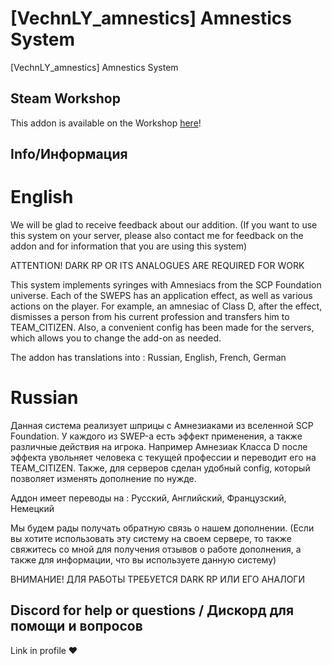 # [VechnLY_amnestics] Amnestics System
[VechnLY_amnestics] Amnestics System

## Steam Workshop
This addon is available on the Workshop [here](https://steamcommunity.com/sharedfiles/filedetails/?id=3377270671)!

## Info/Информация

# English
We will be glad to receive feedback about our addition. (If you want to use this system on your server, please also contact me for feedback on the addon and for information that you are using this system)

ATTENTION! DARK RP OR ITS ANALOGUES ARE REQUIRED FOR WORK

This system implements syringes with Amnesiacs from the SCP Foundation universe. Each of the SWEPS has an application effect, as well as various actions on the player. For example, an amnesiac of Class D, after the effect, dismisses a person from his current profession and transfers him to TEAM_CITIZEN. Also, a convenient config has been made for the servers, which allows you to change the add-on as needed.

The addon has translations into : Russian, English, French, German

# Russian

Данная система реализует шприцы с Амнезиаками из вселенной SCP Foundation. У каждого из SWEP-а есть эффект применения, а также различные действия на игрока. Например Амнезиак Класса D после эффекта увольняет человека с текущей профессии и переводит его на TEAM_CITIZEN. Также, для серверов сделан удобный config, который позволяет изменять дополнение по нужде.

Аддон имеет переводы на : Русский, Английский, Французский, Немецкий

Мы будем рады получать обратную связь о нашем дополнении. (Если вы хотите использовать эту систему на своем сервере, то также свяжитесь со мной для получения отзывов о работе дополнения, а также для информации, что вы используете данную систему)

ВНИМАНИЕ! ДЛЯ РАБОТЫ ТРЕБУЕТСЯ DARK RP ИЛИ ЕГО АНАЛОГИ

## Discord for help or questions / Дискорд для помощи и вопросов
Link in profile ❤️
